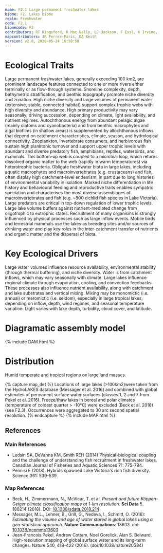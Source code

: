 ```yaml
---
name: F2.1 Large permanent freshwater lakes
biome: F2. Lakes biome
realm: Freshwater
code: F2.1
biomecode: F2
contributors: RT Kingsford, R Mac Nally, LJ Jackson, F Essl, K Irvine, DA Keith
mapcontributors: JR Ferrer-Paris, DA Keith
version: v2.0, 2020-05-24 16:58:50
---
```

# Ecological Traits
 
Large permanent freshwater lakes, generally exceeding 100 km2, are prominent landscape features connected to one or more rivers either terminally or as flow-through systems. Shoreline complexity, depth, bathymetric stratification, and benthic topography promote niche diversity and zonation. High niche diversity and large volumes of permanent water (extensive, stable, connected habitat) support complex trophic webs with high diversity and abundance. High primary productivity may vary seasonally, driving succession, depending on climate, light availability, and nutrient regimes. Autochthonous energy from abundant pelagic algae (mainly diatoms and cyanobacteria) and from benthic macrophytes and algal biofilms (in shallow areas) is supplemented by allochthonous inflows that depend on catchment characteristics, climate, season, and hydrological connectivity. Zooplankton, invertebrate consumers, and herbivorous fish sustain high planktonic turnover and support upper trophic levels with abundant and diverse predatory fish, amphibians, reptiles, waterbirds, and mammals. This bottom-up web is coupled to a microbial loop, which returns dissolved organic matter to the web (rapidly in warm temperatures) via heterotrophic bacteria. Obligate freshwater biota in large lakes, including aquatic macrophytes and macroinvertebrates (e.g. crustaceans) and fish, often display high catchment-level endemism, in part due to long histories of environmental variability in isolation. Marked niche differentiation in life history and behavioural feeding and reproductive traits enables sympatric speciation and characterises the most diverse assemblages of macroinvertebrates and fish (e.g. ~500 cichlid fish species in Lake Victoria). Large predators are critical in top-down regulation of lower trophic levels. Large lake volume buffers against nutrient-mediated change from oligotrophic to eutrophic states. Recruitment of many organisms is strongly influenced by physical processes such as large inflow events. Mobile birds and terrestrial mammals use the lakes as breeding sites and/or sources of drinking water and play key roles in the inter-catchment transfer of nutrients and organic matter and the dispersal of biota.
 
# Key Ecological Drivers
 
Large water volumes influence resource availability, environmental stability (through thermal buffering), and niche diversity. Water is from catchment inflows, which may vary seasonally with climate. Large lakes influence regional climate through evaporation, cooling, and convection feedbacks. These processes also influence nutrient availability, along with catchment and lake substrates and vertical mixing. Mixing may be monomictic (i.e. annual) or meromictic (i.e. seldom), especially in large tropical lakes, depending on inflow, depth, wind regimes, and seasonal temperature variation. Light varies with lake depth, turbidity, cloud cover, and latitude.
 
# Diagramatic assembly model
 
{% include DAM.html %}
 
# Distribution
 
Humid temperate and tropical regions on large land masses.

{% capture map_det %}
Locations of large lakes (>100km2)were taken from the HydroLAKES database (Messager et al. 2016) and combined with global estimates of permanent surface water surfaces (classes 1, 2 and 7 from Pekel et al. 2016). Freeze/thaw lakes in boreal and polar climates (temperature of coldest quarter > -10°C) were excluded (Beck et al. 2018) (see F2.3). Occurrences were aggregated to 30 arc second spatial resolution.
{% endcapture %}
{% include MAP.html %}

## References
### Main References
* Ludsin SA, DeVanna KM, Smith REH (2014) Physical-biological coupling and the challenge of understanding fish recruitment in freshwater lakes. Canadian Journal of Fisheries and Aquatic Sciences 71: 775-794.
* Pennisi E (2018). Hybrids spawned Lake Victoria's rich fish diversity. Science 361: 539-539.
### Map References
* Beck, H., Zimmermann, N., McVicar, T. et al. *Present and future Köppen-Geiger climate classification maps at 1-km resolution*. **Sci Data** 5, 180214 (2018). DOI: [10.1038/sdata.2018.214](https://doi.org/10.1038/sdata.2018.214)
* Messager, M.L., Lehner, B., Grill, G., Nedeva, I., Schmitt, O. (2016): *Estimating the volume and age of water stored in global lakes using a geo-statistical approach*. **Nature Communications**: 13603. doi: [10.1038/ncomms13603](http://doi.org/10.1038/ncomms13603)
* Jean-Francois Pekel, Andrew Cottam, Noel Gorelick, Alan S. Belward, High-resolution mapping of global surface water and its long-term changes. Nature 540, 418-422 (2016). (doi:10.1038/nature20584)
